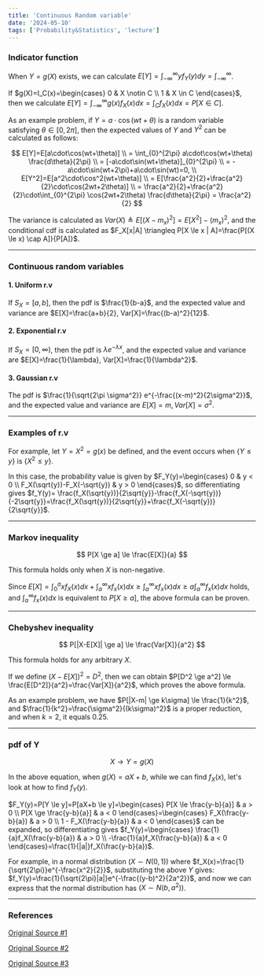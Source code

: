 ```yaml
---
title: 'Continuous Random variable'
date: '2024-05-10'
tags: ['Probability&Statistics', 'lecture']
---
```


### Indicator function

When $Y=g(X)$ exists, we can calculate $E[Y]=\int_{-\infty}^{\infty} yf_Y(y)dy=\int_{-\infty}^{\infty}$.

If $g(X)=I_C(x)=\begin{cases} 0 & X \notin C \\ 1 & X \in C \end{cases}$, then we calculate $E[Y]=\int_{-\infty}^{\infty} g(x)f_X(x)dx=\int_C f_X(x)dx=P[X \in C]$.

As an example problem, if $Y=a\cdot\cos(wt+\theta)$ is a random variable satisfying $\theta \in [0,2\pi]$, then the expected values of $Y$ and $Y^2$ can be calculated as follows:

$$
E[Y]=E[a\cdot\cos(wt+\theta)] \\
= \int_{0}^{2\pi} a\cdot\cos(wt+\theta) \frac{d\theta}{2\pi} \\
= [-a\cdot\sin(wt+\theta)]_{0}^{2\pi} \\
= -a\cdot\sin(wt+2\pi)+a\cdot\sin(wt)=0, \\
E[Y^2]=E[a^2\cdot\cos^2(wt+\theta)] \\
= E[\frac{a^2}{2}+\frac{a^2}{2}\cdot\cos(2wt+2\theta)] \\
= \frac{a^2}{2}+\frac{a^2}{2}\cdot\int_{0}^{2\pi} \cos(2wt+2\theta) \frac{d\theta}{2\pi} = \frac{a^2}{2}
$$

The variance is calculated as $Var(X) \triangleq E[(X-m_x)^2]=E[X^2]-(m_x)^2$, and the conditional cdf is calculated as $F_X[x|A] \triangleq P[X \le x | A]=\frac{P[(X \le x) \cap A]}{P[A]}$.

---

### Continuous random variables

#### 1. Uniform r.v

If $S_X = [a, b]$, then the pdf is $\frac{1}{b-a}$, and the expected value and variance are $E[X]=\frac{a+b}{2}, Var[X]=\frac{(b-a)^2}{12}$.

#### 2. Exponential r.v

If $S_X = \left[0, \infty \right)$, then the pdf is $\lambda e^{-\lambda x}$, and the expected value and variance are $E[X]=\frac{1}{\lambda}, Var[X]=\frac{1}{\lambda^2}$.

#### 3. Gaussian r.v

The pdf is $\frac{1}{\sqrt{2\pi \sigma^2}} e^{-\frac{(x-m)^2}{2\sigma^2}}$, and the expected value and variance are $E[X]=m, Var[X]=\sigma^2$.

---

### Examples of r.v

For example, let $Y=X^2=g(x)$ be defined, and the event occurs when $\{Y \le y\}$ is $\{X^2 \le y\}$.

In this case, the probability value is given by $F_Y(y)=\begin{cases} 0 & y < 0 \\ F_X(\sqrt{y})-F_X(-\sqrt{y}) & y > 0 \end{cases}$, so differentiating gives $f_Y(y)= \frac{f_X(\sqrt{y})}{2\sqrt{y}}-\frac{f_X(-\sqrt{y})}{-2\sqrt{y}}=\frac{f_X(\sqrt{y})}{2\sqrt{y}}+\frac{f_X(-\sqrt{y})}{2\sqrt{y}}$.

---

### Markov inequality

$$
P[X \ge a] \le \frac{E[X]}{a}
$$

This formula holds only when $X$ is non-negative.

Since $E[X]=\int_{0}^{a} xf_X(x)dx+\int_{a}^{\infty} xf_x(x)dx \ge \int_{a}^{\infty} xf_x(x)dx \ge a\int_{a}^{\infty} f_x(x)dx$ holds, and $\int_{a}^{\infty} f_x(x)dx$ is equivalent to $P[X \ge a]$, the above formula can be proven.

---

### Chebyshev inequality

$$
P[|X-E[X]| \ge a] \le \frac{Var[X]}{a^2}
$$

This formula holds for any arbitrary $X$.

If we define $(X-E[X])^2 = D^2$, then we can obtain $P[D^2 \ge a^2] \le \frac{E[D^2]}{a^2}=\frac{Var[X]}{a^2}$, which proves the above formula.

As an example problem, we have $P[|X-m| \ge k\sigma] \le \frac{1}{k^2}$, and $\frac{1}{k^2}=\frac{\sigma^2}{(k\sigma)^2}$ is a proper reduction, and when $k=2$, it equals $0.25$.

---

### pdf of Y

$$
X \rightarrow Y=g(X)
$$

In the above equation, when $g(X)=aX+b$, while we can find $f_X(x)$, let's look at how to find $f_Y(y)$.

$F_Y(y)=P[Y \le y]=P[aX+b \le y]=\begin{cases} P[X \le \frac{y-b}{a}] & a > 0 \\ P[X \ge \frac{y-b}{a}] & a < 0 \end{cases}=\begin{cases} F_X(\frac{y-b}{a}) & a > 0 \\ 1 - F_X(\frac{y-b}{a}) & a < 0 \end{cases}$ can be expanded, so differentiating gives $f_Y(y)=\begin{cases} \frac{1}{a}f_X(\frac{y-b}{a}) & a > 0 \\ -\frac{1}{a}f_X(\frac{y-b}{a}) & a < 0 \end{cases}=\frac{1}{|a|}f_X(\frac{y-b}{a})$.

For example, in a normal distribution $(X \sim N(0,1))$ where $f_X(x)=\frac{1}{\sqrt{2\pi}}e^{-\frac{x^2}{2}}$, substituting the above $Y$ gives: $f_Y(y)=\frac{1}{\sqrt{2\pi}|a|}e^{-\frac{(y-b)^2}{2a^2}}$, and now we can express that the normal distribution has $(X \sim N(b,a^2))$.

---

### References

[Original Source #1](https://www.youtube.com/watch?v=ZMSuPBOOT7Y&list=PL48-12jNeoLp-yn6k8bRTVdyYyJkALSvu&index=8)

[Original Source #2](https://www.youtube.com/watch?v=UI1RMiAJ-yA&list=PL48-12jNeoLp-yn6k8bRTVdyYyJkALSvu&index=10)

[Original Source #3](https://www.youtube.com/watch?v=FeYEITE6JJk&list=PL48-12jNeoLp-yn6k8bRTVdyYyJkALSvu&index=11)
